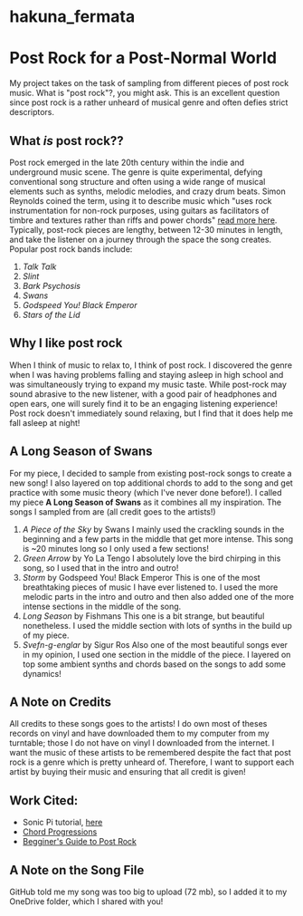 # hakuna_fermata
# Post Rock for a Post-Normal World
My project takes on the task of sampling from different pieces of post rock music. What is "post rock"?, you might ask. This is an excellent question since post rock is a rather unheard of musical genre and often defies strict descriptors.
## What *is* post rock??
Post rock emerged in the late 20th century within the indie and underground music scene. The genre is quite experimental, defying conventional song structure and often using a wide range of musical elements such as synths, melodic melodies, and crazy drum beats. Simon Reynolds coined the term, using it to describe music which "uses rock instrumentation for non-rock purposes, using guitars as facilitators of timbre and textures rather than riffs and power chords" [read more here](https://en.wikipedia.org/wiki/Post-rock#:~:text=Post%2Drock%20is%20a%20form,combining%20rock%20instrumentation%20with%20electronics.). Typically, post-rock pieces are lengthy, between 12-30 minutes in length, and take the listener on a journey through the space the song creates. 
Popular post rock bands include:
1. *Talk Talk*
2. *Slint*
3. *Bark Psychosis*
4. *Swans*
5. *Godspeed You! Black Emperor*
6. *Stars of the Lid*

## Why I like post rock
When I think of music to relax to, I think of post rock. I discovered the genre when I was having problems falling and staying asleep in high school and was simultaneously trying to expand my music taste. While post-rock may sound abrasive to the new listener, with a good pair of headphones and open ears, one will surely find it to be an engaging listening experience!
Post rock doesn't immediately sound relaxing, but I find that it does help me fall asleep at night! 

## A Long Season of Swans 
For my piece, I decided to sample from existing post-rock songs to create a new song! I also layered on top additional chords to add to the song and get practice with some music theory (which I've never done before!). I called my piece **A Long Season of Swans** as it combines all my inspiration.
The songs I sampled from are (all credit goes to the artists!)
1. *A Piece of the Sky* by Swans
I mainly used the crackling sounds in the beginning and a few parts in the middle that get more intense. This song is ~20 minutes long so I only used a few sections!
2. *Green Arrow* by Yo La Tengo
I absolutely love the bird chirping in this song, so I used that in the intro and outro!
3. *Storm* by Godspeed You! Black Emperor
This is one of the most breathtaking pieces of music I have ever listened to. I used the more melodic parts in the intro and outro and then also added one of the more intense sections in the middle of the song.
4. *Long Season* by Fishmans
This one is a bit strange, but beautiful nonetheless. I used the middle section with lots of synths in the build up of my piece.
5. *Svefn-g-englar* by Sigur Ros
Also one of the most beautiful songs ever in my opinion, I used one section in the middle of the piece.
I layered on top some ambient synths and chords based on the songs to add some dynamics!

## A Note on Credits
All credits to these songs goes to the artists! I do own most of theses records on vinyl and have downloaded them to my computer from my turntable; those I do not have on vinyl I downloaded from the internet. I want the music of these artists to be remembered despite the fact that post rock is a genre which is pretty unheard of. Therefore, I want to support each artist by buying their music and ensuring that all credit is given!

## Work Cited:
- Sonic Pi tutorial, [here](https://sonic-pi.net/tutorial.html#section-5-1)
- [Chord Progressions](http://sonic-pi.mehackit.org/exercises/en/04-generate-sounds/04-chord-progressions.html)
- [Begginer's Guide to Post Rock](https://www.goldenplec.com/featured/a-beginners-guide-post-rock/#:~:text=Post%2Drock%20is%20the%20tag,verse%2Dchorus%2Dverse%20structure.)
## A Note on the Song File
GitHub told me my song was too big to upload (72 mb), so I added it to my OneDrive folder, which I shared with you!
